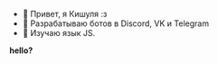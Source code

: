 - 👋 Привет, я Кишуля :з
- 👀 Разрабатываю ботов в Discord, VK и Telegram
- 🌱 Изучаю язык JS.

<b><?>hello?</?></b>